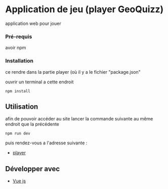 # Application de jeu (player GeoQuizz)

application web pour jouer

### Pré-requis

avoir npm

### Installation

ce rendre dans la partie player (où il y a le fichier "package.json"

ouvrir un terminal a cette endroit

```
npm install
```

## Utilisation

afin de pouvoir accéder au site lancer la commande suivante au même endroit que la précédente

```
npm run dev
```

puis rendez-vous a l'adresse suivante :

* [player](https://localhost:8080/#/)

## Développer avec

* [Vue js](https://vuejs.org/)
